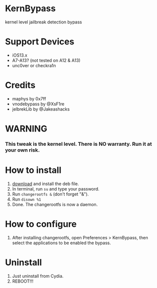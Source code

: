 # KernBypass
kernel level jailbreak detection bypass

# Support Devices
- iOS13.x
- A7-A13? (not tested on A12 & A13)
- unc0ver or checkra1n

# Credits
- maphys by 0x7ff
- vnodebypass by @XsF1re
- jelbrekLib by @Jakeashacks

# WARNING
### This tweak is the kernel level. There is NO warranty. Run it at your own risk.

# How to install
1. [download](https://github.com/akusio/KernBypass-Public/releases/download/0.0.1/jp.akusio.kernbypass_0.0.1_iphoneos-arm.deb) and install the deb file.
2. In terminal, run `su` and type your password.
3. Run `changerootfs &` (don't forget "&").
4. Run `disown %1`
5. Done. The changerootfs is now a daemon.

# How to configure
1. After installing changerootfs, open Preferences > KernBypass, then select the applications to be enabled the bypass.

# Uninstall
1. Just uninstall from Cydia.
2. REBOOT!!!

